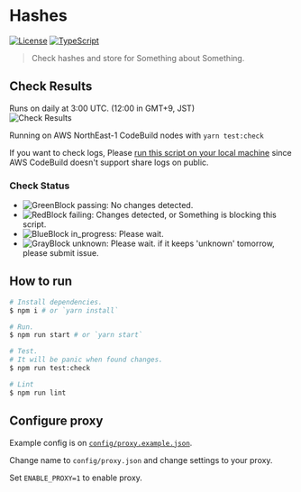 # Hashes
[![License](https://img.shields.io/github/license/shinycolors/hashes.svg?style=flat-square)](https://github.com/shinycolors/hashes)
[![TypeScript](https://img.shields.io/badge/TypeScript-v2.8-blue.svg?style=flat-square)](https://www.typescriptlang.org/)

> Check hashes and store for Something about Something.

## Check Results
Runs on daily at 3:00 UTC. (12:00 in GMT+9, JST) <br>
![Check Results](https://codebuild.ap-northeast-1.amazonaws.com/badges?uuid=eyJlbmNyeXB0ZWREYXRhIjoiWWp0WURSUVVIYVNVR0FXTFVDUVE3a1cxdEZRakgvemsvRE55WkpCYXErTDUvUFU0VGR5TGFYK3VOSlltN1FCZXB2b2hZNTIvMDc0aXlQSXJpVSszL3dVPSIsIml2UGFyYW1ldGVyU3BlYyI6ImVmY1RIK1V2aHpLN2sxZzAiLCJtYXRlcmlhbFNldFNlcmlhbCI6MX0%3D&branch=master)

Running on AWS NorthEast-1 CodeBuild nodes with `yarn test:check`

If you want to check logs, Please [run this script on your local machine](#how-to-run) since AWS CodeBuild doesn't support share logs on public.

### Check Status
 - ![GreenBlock](https://placehold.it/15/95ff15/000000?text=+) passing: No changes detected.
 - ![RedBlock](https://placehold.it/15/f03c15/000000?text=+) failing: Changes detected, or Something is blocking this script.
 - ![BlueBlock](https://placehold.it/15/1589F0/000000?text=+) in_progress: Please wait.
 - ![GrayBlock](https://placehold.it/15/808080/000000?text=+) unknown: Please wait. if it keeps 'unknown' tomorrow, please submit issue.

## How to run
```bash
# Install dependencies.
$ npm i # or `yarn install`

# Run.
$ npm run start # or `yarn start`

# Test.
# It will be panic when found changes.
$ npm run test:check

# Lint
$ npm run lint
```

## Configure proxy
Example config is on [`config/proxy.example.json`](./config/proxy.example.json).

Change name to `config/proxy.json` and change settings to your proxy.

Set `ENABLE_PROXY=1` to enable proxy.

